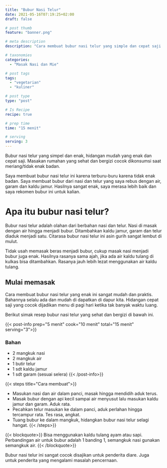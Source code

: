 ```yaml
---
title: "Bubur Nasi Telur"
date: 2021-05-16T07:19:25+02:00
draft: false

# post thumb
feature: "banner.png"

# meta description
description: "Cara membuat bubur nasi telur yang simple dan cepat saji. Masakan rumahan yang mudah dibuat dan bergizi."

# taxonomies
categories:
  - "Masak Nasi dan Mie"

# post tags
tags:
  - "vegetarian"
  - "kuliner"

# post type
type: "post"

# Is Recipe
recipe: true

# prep time
time: "15 menit"

# serving
serving: 3
---
```

Bubur nasi telur yang simpel dan enak, hidangan mudah yang enak dan cepat saji. Masakan rumahan yang sehat dan bergizi cocok dikonsumsi saat meriang/tidak enak badan.

Saya membuat bubur nasi telur ini karena terburu-buru karena tidak enak badan. Saya membuat bubur dari nasi dan telur yang saya rebus dengan air, garam dan kaldu jamur. Hasilnya sangat enak, saya merasa lebih baik dan saya rekomen bubur ini untuk kalian.

# Apa itu bubur nasi telur?

Bubur nasi telur adalah olahan dari berbahan nasi dan telur. Nasi di masak dengan air hingga menjadi bubur. Ditambahkan kaldu jamur, garam dan telur diaduk menjadi satu. Citarasa bubur nasi telur ini asin gurih sangat lembut di mulut.

Tidak usah memasak beras menjadi bubur, cukup masak nasi menjadi bubur juga enak. Hasilnya rasanya sama ajah, jika ada air kaldu tulang di kulkas bisa ditambahkan. Rasanya jauh lebih lezat menggunakan air kaldu tulang.

## Mulai memasak

Cara membuat bubur nasi telur yang enak ini sangat mudah dan praktis. Bahannya selalu ada dan mudah di dapatkan di dapur kita. Hidangan cepat saji yang cocok dijadikan menu di pagi hari ketika tak banyak waktu luang.

Berikut simak resep bubur nasi telur yang sehat dan bergizi di bawah ini.

{{< post-info prep="5 menit" cook="10 menit" total="15 menit" serving="3">}}

### Bahan

-   2 mangkuk nasi
-   2 mangkuk air 
-   1 butir telur
-   1 sdt kaldu jamur
-   1 sdt garam (sesuai selera)
{{< /post-info>}}

{{< steps title="Cara membuat">}}
-   Masukan nasi dan air dalam panci, masak hingga mendidih aduk terus.
-   Masak bubur dengan api kecil sampai air menyusut lalu masukan kaldu jamur dan garam. Aduk rata.
-   Pecahkan telur masukan ke dalam panci, aduk perlahan hingga tercampur rata. Tes rasa, angkat.
-   Tuang bubur ke dalam mangkuk, hidangkan bubur nasi telur selagi hangat.
{{< /steps>}}

{{< blockquote>}}
Bisa menggunakan kaldu tulang ayam atau sapi. Perbandingan air untuk bubur adalah 1 banding 1, semangkuk nasi gunakan semangkuk air.
{{< /blockquote>}}

Bubur nasi telur ini sangat cocok disajikan untuk penderita diare. Juga untuk penderita yang mengalami masalah pencernaan.